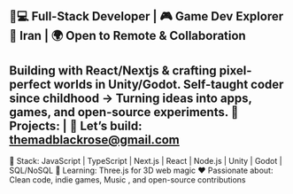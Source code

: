 👨💻 Full-Stack Developer | 🎮 Game Dev Explorer  📍 Iran | 🌍 Open to Remote & Collaboration
---
Building with React/Nextjs & crafting pixel-perfect worlds in Unity/Godot.
Self-taught coder since childhood → Turning ideas into apps, games, and open-source experiments.
🚀 Projects: | 💌 Let’s build: themadblackrose@gmail.com
---
🔧 Stack: JavaScript | TypeScript | Next.js | React | Node.js | Unity | Godot | SQL/NoSQL
🌱 Learning:  Three.js for 3D web magic
❤️ Passionate about: Clean code, indie games, Music , and open-source contributions
